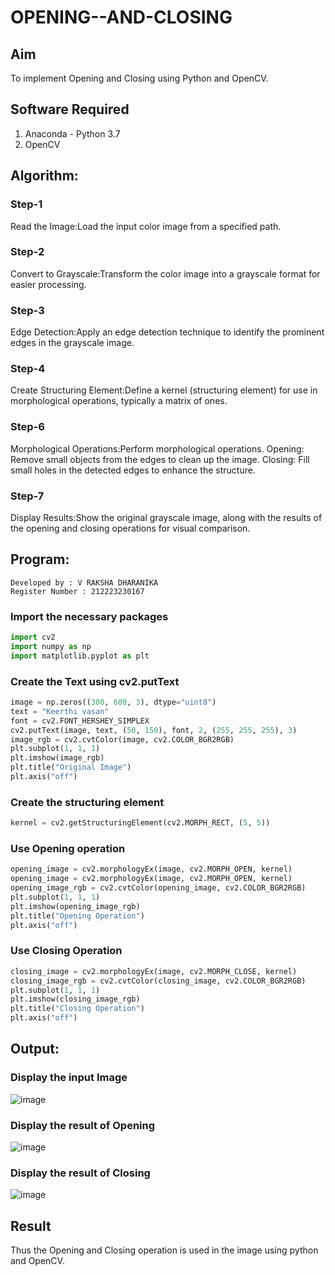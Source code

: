 # OPENING--AND-CLOSING
## Aim
To implement Opening and Closing using Python and OpenCV.

## Software Required
1. Anaconda - Python 3.7
2. OpenCV
## Algorithm:
### Step-1
Read the Image:Load the input color image from a specified path.
### Step-2
Convert to Grayscale:Transform the color image into a grayscale format for easier processing.
### Step-3
Edge Detection:Apply an edge detection technique to identify the prominent edges in the grayscale image.
### Step-4
Create Structuring Element:Define a kernel (structuring element) for use in morphological operations, typically a matrix of ones.
### Step-6
Morphological Operations:Perform morphological operations.
Opening: Remove small objects from the edges to clean up the image.
Closing: Fill small holes in the detected edges to enhance the structure.
### Step-7
Display Results:Show the original grayscale image, along with the results of the opening and closing operations for visual comparison.

 
## Program:
```
Developed by : V RAKSHA DHARANIKA
Register Number : 212223230167
```

### Import the necessary packages
``` Python
import cv2
import numpy as np
import matplotlib.pyplot as plt
```


### Create the Text using cv2.putText
``` Python
image = np.zeros((300, 600, 3), dtype="uint8")
text = "Keerthi vasan"
font = cv2.FONT_HERSHEY_SIMPLEX
cv2.putText(image, text, (50, 150), font, 2, (255, 255, 255), 3)
image_rgb = cv2.cvtColor(image, cv2.COLOR_BGR2RGB)
plt.subplot(1, 1, 1)
plt.imshow(image_rgb)
plt.title("Original Image")
plt.axis("off")
```


### Create the structuring element
``` Python
kernel = cv2.getStructuringElement(cv2.MORPH_RECT, (5, 5))
```


### Use Opening operation
``` Python
opening_image = cv2.morphologyEx(image, cv2.MORPH_OPEN, kernel)
opening_image = cv2.morphologyEx(image, cv2.MORPH_OPEN, kernel)
opening_image_rgb = cv2.cvtColor(opening_image, cv2.COLOR_BGR2RGB)
plt.subplot(1, 1, 1)
plt.imshow(opening_image_rgb)
plt.title("Opening Operation")
plt.axis("off")
```



### Use Closing Operation

``` Python
closing_image = cv2.morphologyEx(image, cv2.MORPH_CLOSE, kernel)
closing_image_rgb = cv2.cvtColor(closing_image, cv2.COLOR_BGR2RGB)
plt.subplot(1, 1, 1)
plt.imshow(closing_image_rgb)
plt.title("Closing Operation")
plt.axis("off")
```




## Output:

### Display the input Image
![image](https://github.com/user-attachments/assets/da740f90-2446-4e1c-b6a1-a6f032253574)





### Display the result of Opening

![image](https://github.com/user-attachments/assets/13a01c4c-854e-4e72-9bfe-374a51e6e759)



### Display the result of Closing

![image](https://github.com/user-attachments/assets/9975593c-6cd0-440c-bace-75e29ac9006f)



## Result
Thus the Opening and Closing operation is used in the image using python and OpenCV.
